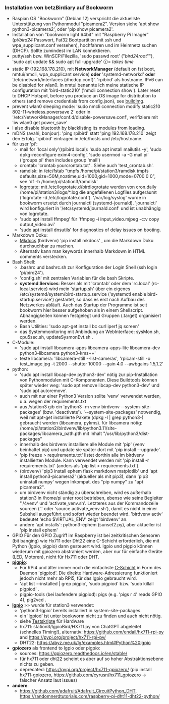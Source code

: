 <!--keywords[Bash,Bookworm,crontab,FFMPEG,GPIO,lgpio,logrotate,Markdown,mDNS,Network,Ramdisk,Startup,service,Systembuild,venv,WLAN]-->

### Installation von betzBirdiary auf Bookworm

- Raspian OS "Bookworm" (Debian 12) verspricht die aktuellste Unterstützung von Pythonmodul "picamera2". Version siehe 'apt show python3-picamera2', oder 'pip show picamera2'.
- Installation von "bookworm light 64bit" mit "Raspberry Pi Imager" (*pi/bird24* Passwort, Fat32 Bootpartition mit ssh und wpa_supplicant.conf versehen), hochfahren und im Heimnetz suchen (DHCP). Sollte zumindest im LAN konnektieren.
- putty/ssh bzw. WinSCP/Filezilla, 'sudo passwd root' ("*bird24root*""), 'sudo apt update && sudo apt full-upgrade' 🕦= *takes time*
- static IP (192.168.178.210), mit **NetworkManager** (default on fst boot, nmtui/nmcli, wpa_supplicant service) **oder** 'systemd-networkd' **oder** '/etc/network/interfaces (dhcdcp.conf)'. 'rpibird' als hostname. IPv6 can be disabled for wlan0. In nmtui benannte ich meine statische IP configuration mit 'bird-static210' ('nmcli connection show'). Later reset to DHCP Hotspot, before you produce an OS image for distribution to others (and remove credentials from config.json), see [buildimg](../buildimg/buildimg.md).
- prevent wlan0 sleeping mode: 'sudo nmcli connection modify static210 802-11-wireless.powersave 2' oder in '/etc/NetworkManager/conf.d/disable-powersave.conf', verifiziere mit 'iw wlan0 get power_save'
- I also disable bluetooth by blacklisting its modules from loading.
- mDNS (avahi, bonjour): 'ping rpibird' statt 'ping 192.168.178.210' zeigt den Erfolg. 'rpibird' eintragen in /etc/hosts und /etc/hostname.
- für user 'pi':
	- mail for 'local only'(rpibird.local): 'sudo apt install mailutils -y', 'sudo dpkg-reconfigure exim4-config', 'sudo usermod -a -G mail pi' ('groups pi' then includes group 'mail')
	- crontab: 'crontab yourcrontab.txt' . Siehe auch 'test_crontab.sh'.
	- ramdisk: in /etc/fstab "tmpfs /home/pi/station3/ramdisk tmpfs defaults,size=50M,noatime,uid=1000,gid=1000,mode=0700 0 0", see 'df -h /home/pi/station3/ramdisk'
	- [logrotate](https://linuxconfig.org/logrotate): mit /etc/logrotate.d/birdlogrotate werden von cron.daily /home/pi/station3/logs/\*.log die angefallenen Logfiles aufgeräumt ('logrotate -d /etc/logrotate.conf'). '/var/log/syslog' wurde in bookworm ersetzt durch journalctl (systemd-journald). 'journalctl' wird konfiguriert in '/etc/systemd/journald.conf' und ist unabhängig von logrotate.
	- 'sudo apt install ffmpeg' für 'ffmpeg -i input_video.mjpeg -c:v copy output_video.avi'
	- 'sudo apt install dnsutils' for diagnostics of delay issues on booting.
- Markdown Doku:
	- [Mkdocs](https://www.mkdocs.org/) (birdvenv) 'pip install mkdocs' , um die Markdown Doku durchsuchbar zu machen.
	- Alternativ kann man keywords innerhalb Markdown in HTML comments verstecken. 
- Bash Shell:
	- .bashrc und bashrc.sh zur Konfiguration der Login Shell (ssh login 'pi/bird24').
	- 'config.sh' mit zentralen Variablen für die bash Skripte.
	- **systemd Services**: Besser als mit 'crontab' oder dem 'rc.local' (rc-local.service) wird mein 'startup.sh' über ein eigenes /etc/systemd/system/bird-startup.service ('systemctl enable bird-startup.service') gestartet, so dass es erst nach Aufbau des Netzwerkes abläuft. Auch das Startup der Programme ist seit bookworm hier besser aufgehoben als in einem Shellscript. Abhängigkeiten können festgelegt und Gruppen (.target) organisiert werden.
	- Bash Utilities: 'sudo apt-get install bc curl iperf jq screen'
	- das Systemmonitoring mit Anbindung an WebInterface: sysMon.sh, cpu5sec.sh, updateSysmonEvt.sh .
- C-Module:
	- 'sudo apt install libcamera-apps libcamera-apps-lite libcamera-dev python3-libcamera python3-kms++'
	- teste libcamera: 'libcamera-still --list-cameras', 'rpicam-still -o test_image.jpg -t 2000 --shutter 10000 --gain 4.0 --awbgains 1.5,1.2'
- python:
	- 'sudo apt install libcap-dev python3-dev' nötig zur pip-Installation von Pythonmodulen mit C-Komponenten. Diese Buildtools können später wieder weg: 'sudo apt remove libcap-dev python3-dev' und 'sudo apt autoremove'.
	- auch mit nur einer Python3 Version sollte 'venv' verwendet werden, u.a. wegen der requirements.txt
	- aus /station3 gib ein 'python3 -m venv birdvenv --system-site-packages' (bzw. 'deactivate'). '--system-site-packages' notwendig, weil mit  apt-get installierte Pakete (dpkg -l | grep python3-) gebraucht werden (libcamera, pykms).
	für libcamera nötig: /home/pi/station2/birdvenv/lib/python3.11/site-packages/libcamera_path.pth mit Inhalt "/usr/lib/python3/dist-packages"
	- innerhalb des birdvenv installiere alle Module mit 'pip' (venv beinhaltet pip) und update sie später dort mit 'pip install --upgrade'.
	- 'pip freeze > requirements.txt' listet dorthin alle im birdvenv installierten Module. Kann verwendet werden mit 'pip install -r requirements.txt' (anders als 'pip list > requirements.txt').
	- (birdvenv) 'pip3 install ephem flask markdown matplotlib' und 'apt install python3-picamera2' (aktueller als mit pip3), dann 'pip3 uninstall numpy' wegen Inkompat. des "pip numpy" zu "apt picamera2".
	- um birdvenv nicht ständig zu überschreiben, wird es außerhalb station3 in /home/pi unter root betrieben, ebenso wie seine Begleiter ''/4venv' und 'activate_venv.sh'. Letzteres aus der Kommandozeile sourcen ('.' oder 'source activate_venv.sh'), damit es nicht in einer Subshell ausgeführt und sofort wieder beendet wird. 'birdvenv activ' bedeutet 'echo $VIRTUAL_ENV' zeigt 'birdvenv' an.
	- andere 'apt installs': python3-ephem (sunset2.py), aber aktueller ist 'pip install ephem'
- GPIO
	Für den GPIO Zugriff im Raspberry ist bei zeitkritischen Sensoren (bit banging) wie Hx711 oder Dht22 eine C-Schicht erforderlich, die mit Python (lgpio, pigpio) dann gesteuert wird. lgpio und pigpio können wiederum mit gpiozero abstrahiert werden, aber nur für einfache Geräte (LED, Motoren), nicht für Hx711 oder DHT.
- **[pigpio](https://abyz.me.uk/rpi/pigpio/examples.html)**:
	- Für RPi4 und älter immer noch die einfachste [C-Schicht](https://github.com/joan2937/pigpio) in Form des Daemon 'pigpiod'. Die direkte Hardware-Adressierung funktioniert jedoch nicht mehr ab RPi5, für das lgpio gebraucht wird.
	- 'apt list --installed | grep pigpio', 'sudo pigpiod' bzw. 'sudo killall pigpiod' .
	- pigpio-tools (bei laufendem pigpiod): pigs (e.g. 'pigs r 4' reads GPIO 4), pig2vcd .
- [**lgpio**](https://abyz.me.uk/lg/py_lgpio.html) >> wurde für station3 verwendet:
	- 'python3-lgpio' bereits installiert in system-site-packages.
	- ein 'lgpiod' ist unter bookworm nicht zu finden und auch nicht nötig.
	- siehe [Testskripte](../../lgpioBird/lgpio.md) für Hardware
	- hx711: station3/lgpioBird/HX711.py von ChatGPT abgeleitet (schnelles Timing!), alternativ: https://github.com/endail/hx711-rpi-py and https://pypi.org/project/hx711-rpi-py/
	- DHT22: https://abyz.me.uk/lg/examples.html#Python%20lgpio
- **gpiozero** als frontend to lgpio oder pigpio:
	- sources: https://gpiozero.readthedocs.io/en/stable/
	- für hx711 oder dht22 scheint es aber auf so hoher Abstraktionsebene nichts zu geben.
	- deprecated: https://pypi.org/project/hx711-gpiozero/ (pip install hx711-gpiozero, https://github.com/cyrusn/hx711_gpiozero -> falscher Ansatz laut issues)
- **andere**:
	- https://github.com/adafruit/Adafruit_CircuitPython_DHT, https://randomnerdtutorials.com/raspberry-pi-dht11-dht22-python/
